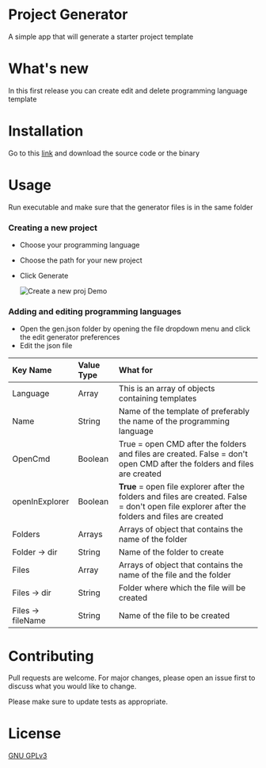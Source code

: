# Project Generator
A simple app that will generate a starter project template
# What's new
In this first release you can create edit and delete programming language template
# Installation
Go to this [link](https://github.com/jostimian/ProjectGenerator/releases/tag/v1.0.0) and download the source code or the binary
# Usage
Run executable and make sure that the generator files is in the same folder
### Creating a new project
 - Choose your programming language

 - Choose the path for your new project

 - Click Generate

   ![Create a new proj Demo](./img/createProjDemo.gif)

   
### Adding and editing programming languages
 - Open the gen.json folder by opening the file dropdown menu and click the edit generator preferences
 - Edit the json file

| Key Name          | Value Type | What for                                                     |
| :---------------- | :--------- | :----------------------------------------------------------- |
| Language          | Array      | This is an array of objects containing templates             |
| Name              | String     | Name of the template of preferably the name of  the programming language |
| OpenCmd           | Boolean    | True = open CMD after the folders and files are created. False = don't open CMD after the folders and files are created |
| openInExplorer    | Boolean    | ****True**** = open file explorer after the folders and files are created. False = don't open file explorer  after the folders and files are  created |
| Folders           | Arrays     | Arrays of object that contains the name of the folder        |
| Folder -> dir     | String     | Name of the folder to create                                 |
| Files             | Array      | Arrays of object that contains the  name of the file and the folder |
| Files -> dir      | String     | Folder where which the file will be  created                 |
| Files -> fileName | String     | Name of the file to be created                               |

# Contributing

Pull requests are welcome. For major changes, please open an issue first to discuss what you would like to change.

Please make sure to update tests as appropriate.

# License 

[GNU GPLv3](./License.md)

